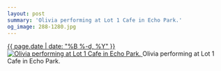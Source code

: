 ```yaml
---
layout: post
summary: 'Olivia performing at Lot 1 Cafe in Echo Park.'
og_image: 288-1280.jpg
---
```


<p>
 <time>
  <a href="/288">
   {{ page.date | date: "%B %-d, %Y" }}
  </a>
 </time>
 <a href="/288">
  <img alt="Olivia performing at Lot 1 Cafe in Echo Park." sizes="(min-width: 700px) 50vw, calc(100vw - 2rem)" src="{{ site.assets_url }}/288-640.jpg" srcset="{{ site.assets_url }}/288-1280.jpg 1280w, {{ site.assets_url }}/288-960.jpg 960w, {{ site.assets_url }}/288-640.jpg 640w, {{ site.assets_url }}/288-320.jpg 320w"/>
 </a>
 <span>
  Olivia performing at Lot 1 Cafe in Echo Park.
 </span>
</p>
